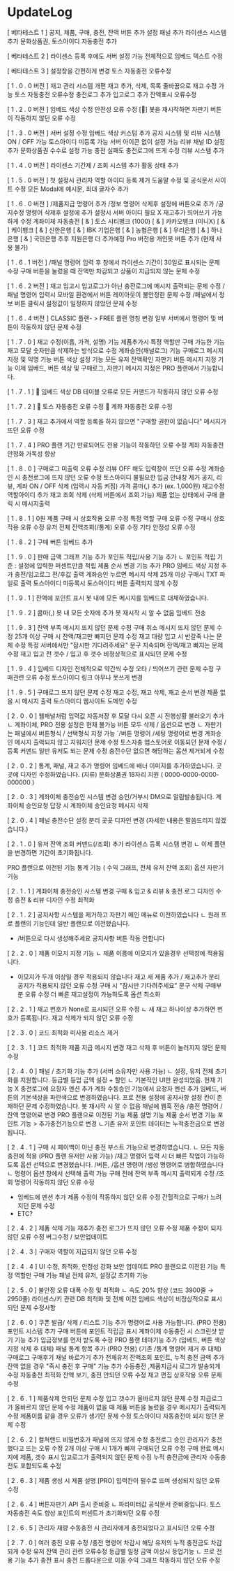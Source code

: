 # UpdateLog


[ 베타테스트 1 ]
공지, 제품, 구매, 충전, 잔액 버튼 추가
설정 패널 추가
라이센스 시스템 추가
문화상품권, 토스아이디 자동충전 추가
 

[ 베타테스트 2 ]
라이센스 등록 후에도 서버 설정 가능
전체적으로 임베드 텍스트 수정
 

[ 베타테스트 3 ]
설정창을 간편하게 변경
토스 자동충전 오류수정
 

[ 1 . 0 . 0  버전 ]
재고 관리 시스템 개편
재고 추가, 삭제, 목록
줄바꿈으로 재고 수정 가능
토스 자동충전 오류수정
충전로그 추가
입고로그 추가
잔액표시 오류수정
 
 
[ 1 . 2 . 0 버전 ]
임베드 색상 수정
안전성 오류 수정
[🚨] 봇을 재시작하면 자판기 버튼이 작동하지 않던 오류 수정
 

[ 1 . 3 . 0 버전 ]
서버 설정 수정
임베드 색상 커스텀 추가
공지 시스템 및 리뷰 시스템 ON / OFF 가능
토스아이디 미등록 가능
서버 아이콘 없이 설정 가능
리뷰 채널 ID 설정 추가
문화상품권 수수료 설정 가능
충전 실패도 충전로그에 뜨게 수정
리뷰 시스템 추가
 

[ 1 . 4 . 0 버전 ]
라이센스 기간제 / 조회 시스템 추가
활동 상태 추가
 

[ 1 . 5 . 0 버전 ]
첫 설정시 관리자 역할 아이디 등록 제거
도움말 수정 및 공식문서 사이트 수정
모든 Modal에 예시문, 최대 글자수 추가
 

[ 1 . 6 . 0 버전 ]
/제품지급 명령어 추가
/정보 명령어 삭제후 설정에 버튼으로 추가
/공지수정 명령어 삭제후 설정에 추가
설정시 서버 아이디 필요 X
재고추가 띄어쓰기 가능하게 수정
계좌이체 자동충전
[ & ] 토스 시티뱅크 (1000)
[ & ] 카카오뱅크 (미니X)
[ & ] 케이뱅크
[ & ] 신한은행
[ & ] IBK 기업은행
[ & ] 농협은행
[ & ] 우리은행
[ & ] 하나은행
[ & ] 국민은행
추후 지원은행 더 추가예정
Pro 버전용 개인봇 버튼 추가 (현재 사용 불가)
 

[ 1 . 6 . 1 버전 ]
/패널 명령어 입력 후 창에서 라이센스 기간이 30일로 표시되는 문제 수정
구매 버튼을 눌렀을 때 잔액만 차감되고 상품이 지급되지 않는 문제 수정
 

[ 1 . 6 . 2 버전 ]
재고 입고시 입고로그가 아닌 충전로그에 메시지 출력되는 문제 수정
/패널 명령어 입력시 모바일 환경에서 버튼 레이아웃이 불안정한 문제 수정
/패널에서 정보 버튼 클릭시 설정값이 일정하지 않았던 문제 수정
 

[ 1 . 6 . 4 버전 ]
CLASSIC 플랜- > FREE 플랜 명칭 변경
일부 서버에서 명령어 및 버튼이 작동하지 않던 문제 수정
 

[ 1 . 7 . 0  ]
재고 수정(이름, 가격, 설명) 기능
제품추가시 특정 역할만 구매 가능한 기능
재고 모달 숫자만큼 삭제하는 방식으로 수정
계좌승인(채널로그) 기능
구매로그 메시지 지정 및 익명 기능
버튼 색상 설정 기능
모든 유저 잔액확인
자판기 버튼 메시지 지정 기능
이제 임베드, 버튼 색상 및 구매로그, 자판기 메시지 지정은 PRO 플랜에서 가능합니다.
 

[ 1 . 7 . 1  ]
🚨 임베드 색상 DB 테이블 오류로 모든 커맨드가 작동하지 않던 오류 수정
 

[ 1 . 7 . 2  ]
🚨 토스 자동충전 오류 수정
🚨 계좌 자동충전 오류 수정
 

[ 1 . 7 . 3  ]
재고 추가에서 역할 등록을 하지 않으면 "구매할 권한이 없습니다" 메시지가 뜨던 오류 수정
 

[ 1 . 7 . 4  ]
PRO 플랜 기간 만료되어도 전용 기능이 작동하던 오류 수정
계좌 자동충전 안정화
가독성 향상
 

[  1 . 8 . 0  ]
구매로그 미출력 오류 수정
리뷰 OFF 해도 입력창이 뜨던 오류 수정
계좌승인 시 충전로그에 뜨지 않던 오류 수정
토스아이디 불필요한 입금 안내창 제거
공지, 리뷰, 계좌 ON / OFF 삭제 (입력시 자동 켜짐)
가격 콤마(,) 추가 (ex. 1,000원)
재고수정 역할아이디 추가
재고 조회 삭제 (삭제 버튼에서 조회 가능)
제품 없는 상태에서 구매 클릭 시 메시지출력


[ 1 . 8 . 1  ]
0원 제품 구매 시 상호작용 오류 수정
특정 역할 구매 오류 수정
구매시 상호작용 오류 수정
유저 전체 잔액조회(/통계) 오류 수정
기타 안정성 오류 수정
 
 
[ 1 . 8 . 2 ]
구매 버튼 임베드 추가
 

[ 1 . 9 . 0 ]
판매 금액 그래프 기능 추가
포인트 적립/사용 기능 추가
ㄴ 포인트 적립 기준 : 설정에 입력한 퍼센트만큼 적립
제품 순서 변경 기능 추가
PRO 임베드 색상 지정 추가
충전/입고로그 전/후값 출력
계좌승인 누르면 메시지 삭제
25개 이상 구매시 TXT 파일로 출력
토스아이디 미등록시 토스아이디 버튼 출력되지 않게 수정
 

[  1 . 9 . 1  ]
잔액에 포인트 표시
봇 내에 모든 메시지를 임베드로 대체하였습니다.
 

[  1 . 9 . 2  ]
콤마(,) 봇 내 모든 숫자에 추가
봇 재시작 시 ⁠알 수 없음 임베드 전송


[  1 . 9 . 3  ]
잔액 부족 메시지 뜨지 않던 문제 수정
구매 취소 메시지 뜨지 않던 문제 수정
25개 이상 구매 시 잔액/재고만 빠지던 문제 수정
재고 대량 입고 시 반갈죽 나는 문제 수정
특정 서버에서만 "잠시만 기다려주세요" 문구 지속되며 잔액/재고 빠지는 문제 수정
재고 입고 전 갯수 / 입고 후 갯수 비정상적으로 표시되던 문제 수정


[  1 . 9 . 4  ]
임베드 디자인 전체적으로 약간씩 수정
오타 / 띄어쓰기 관련 문제 수정
구매관련 오류 수정
토스아이디 링크 아무나 못쓰게 변경


[  1 . 9 . 5  ]
구매로그 뜨지 않던 문제 수정
재고 수정, 재고 삭제, 재고 순서 변경 제품 없을 시 메시지 출력
토스아이디 웹사이트 도메인 수정


[  2 . 0 . 0  ]
웹패널처럼 입력값 자동저장 후 모달 다시 오픈 시 진행상황 불러오기 추가
ㄴ 계좌이체, PRO 전용 설정은 현재 불가능
버튼 모두 삭제 / 옵션으로 변경
ㄴ 자판기는 패널에서 버튼형식 / 선택형식 지정 가능
`/버튼 명령어 /세팅 명령어로 변경
계좌승인 메시지 출력되지 않고 지워지던 문제 수정
토스자충 앱스토어로 이동되던 문제 수정
/등록 커맨드 일반 유저도 되는 문제 수정
충전수단 없으면 해당하는 옵션 제거되게 수정
 

[  2 . 0 . 2  ]
통계, 패널, 재고 추가 명령어 임베드에 배너 이미지를 추가하였습니다.
곳곳에 디자인 수정하였습니다.
(지류) 문화상품권 18자리 지원
( 0000-0000-0000-000000 ) 


[  2 . 0 . 3  ]
계좌이체 충전승인 시스템 변경
승인/거부시 DM으로 알림발송됩니다.
계좌이체 승인요청 답장 시 계좌이체 승인요청 메시지 삭제
 

[  2 . 0 . 4  ]
패널 충전수단 설정 분리
곳곳 디자인 변경 (자세한 내용은 말씀드리지 않겠습니다.)


[  2 . 1 . 0  ]
유저 잔액 조회 커맨드(/조회) 추가
라이센스 등록 시스템 변경
ㄴ 이제 플랜을 변경하면 기간이 초기화됩니다. 


PRO 플랜으로 이전된 기능
통계 기능 ( 수익 그래프, 전체 유저 잔액 조회)
옵션 자판기 기능


[  2 . 1 . 1  ]
계좌이체 충전승인 시스템 변경
구매 & 입고 & 리뷰 & 충전 로그 디자인 수정
충전 & 리뷰 디자인 수정
최적화


[  2 . 1 . 2  ]
공지사항 시스템을 제거하고 자판기 메인 메뉴로 이전하였습니다
ㄴ 원래 프로 플랜의 기능인데 일반 플랜으로 이전했습니다.
+ /버튼으로 다시 생성해주세요
공지사항 버튼 작동 안합니다


[  2 . 2 . 0  ]
제품 이모지 지정 기능
ㄴ 제품 이름에 이모지가 있을경우 선택창에 적용됩니다.
+ 이모지가 두개 이상일 경우 적용되지 않습니다
재고 새 제품 추가 / 재고추가 분리
공지가 적용되지 않던 오류 수정
구매 시 "잠시만 기다려주세요" 문구 삭제
구매부분 오류 수정
더 빠른 재고설정이 가능하도록 옵션 최소화
 

[  2 . 2 . 1  ]
재고 번호가 None로 표시되던 오류 수정
ㄴ 새 재고 하나이상 추가하면 번호가 등록됩니다.
재고 삭제가 되지 않던 오류 수정
 

[  2 . 3 . 0  ]
코드 최적화
미사용 리소스 제거


[  2 . 3 . 1  ]
코드 최적화
제품 지급 메시지 변경
재고 삭제 후 버튼이 눌러지지 않던 문제 수정
 

[  2 . 4 . 0 ]
패널 / 초기화 기능 추가 (서버 소유자만 사용 가능)
ㄴ 설정, 유저 전체 초기화를 지원합니다.
등급별 등업 금액 설정 + 할인
ㄴ 기본적인 UI만 완성되었음. 현재 기능 X
충전로그에 요청자 멘션 추가
계좌 수동승인 기능에서 요청자 멘션 추가
임베드, 버튼의 기본색상을 파란색으로 변경하였습니다.
프로 전용 설정에 공지사항 설정 칸이 존재하던 문제 수정하였습니다.
봇 재시작 시 ⁠알 수 없음 채널에 웹훅 전송
/충전 명령어 /잔액 명령어로 변경
PRO 플랜으로 이전된 기능
제품 설명 기능
제품 순서 변경 기능
포인트 기능 > 추가충전기능으로 변경
ㄴ기존 유저 포인트 데이터는 누적충전금으로 변경됩니다. 


[  2 . 4 . 1  ]
구매 시 페이백이 아닌 충전 부스트 기능으로 변경하였습니다.
ㄴ 모든 자동충전에 적용 (PRO 플랜 유저만 사용 가능)
/재고 명령어 입력 시 더 빠른 작업이 가능하도록 옵션 선택으로 변경했습니다.
/버튼, /옵션 명령어 /생성 명령어로 병합하였습니다
ㄴ 명령어 옵션 창에서 선택해 출력 가능
구매 전에 잔액 부족 메시지 출력되게 수정
/조회 명령어 작동하지 않던 오류 수정
+ 임베드에 멘션 추가
제품 수정이 작동하지 않던 오류 수정
간헐적으로 구매가 느려지던 문제 수정
+ ETC?


[  2 . 4 . 2  ]
제품 삭제 기능 재추가
충전 로그가 뜨지 않던 오류 수정
제품 수정이 되지 않던 오류 수정
버그수정 / 보안업데이트


[  2 . 4 . 3  ]
구매자 역할이 지급되지 않던 오류 수정


[  2 . 4 . 4  ]
UI 수정, 최적화, 안정성 강화
보안 업데이트
PRO 플랜으로 이전된 기능
특정 역할만 구매 기능
패널 전체 유저, 설정값 초기화 기능


[  2 . 5 . 0  ]
불안정 오류 대폭 수정 및 최적화
ㄴ 속도 20% 향상 (코드 3900줄 → 2950줄)
라이센스/키 관련 DB 최적화 및 전체 이전
임베드 색상이 비정상적으로 표시되던 문제 수정사항


[  2 . 6 . 0  ]
쿠폰 발급/ 삭제 / 리스트 기능 추가
명령어로 사용 가능합니다. (PRO 전용)
포인트 시스템 추가
구매 버튼에 포인트 적립금 표시
계좌이체 수동충전 시 스크린샷 받기 기능 추가
입금정보를 먼저 받도록 수정
PRO 플랜 테마기능 추가 
(임베드, 버튼 색상 지정 삭제 후 대체)
패널 통계 항목 추가 (PRO 전용)
(기존 /통계 명령어 제거 후 대체)
구매로그 구매후기 채널 바로가기 추가 
전체유저 잔액조회 포인트, 누적 충전 금액 추가
잔액 없을 경우 "즉시 충전 후 구매" 기능 추가
수동충전 ,제품지급시 로그가 발송되게 수정
자동충전 최적화
잔액 보기, 충전 안되던 오류 수정
재고 편집 상호작용 오류 문제 수정
 

[  2 . 6 . 1  ]
제품삭제 안되던 문제 수정
입고 갯수가 올바르지 않던 문제 수정
지급로그가 올바르지 않던 문제 수정
제품이 없을 때 제품 버튼을 눌렀을 경우 메시지가 출력되게 수정
제품이름 같을 경우 오류가 생기던 문제 수정
토스아이디 자동충전이 되지 않던 문제 수정
 

[  2 . 6 . 2  ]
컬쳐랜드 비밀번호가 패널에 뜨지 않게 수정
충전로그 승인 관리자가 충전했다고 뜨는 오류 수정
2개 이상 구매 시 1개가 빠져 구매되던 오류 수정
구매 완료 메시지에 제품, 갯수 표시
입고로그가 출력되지 않던 문제 수정
누적 충전금에 관리자 수동충전도 포함되도록 수정


[  2 . 6 . 3  ]
제품 생성 시 제품 설명 [PRO] 입력칸이 필수로 뜨며 생성되지 않던 오류 수정


[  2 . 6 . 4   ]
버튼자판기 API 출시 준비중
ㄴ 파라미터값 공식문서 준비중입니다.
토스 자동충전 속도 향상
포인트의 퍼센트가 초기화되던 오류 수정


[  2 . 6 . 5   ]
관리자 재량 수동충전 시 관리자에게 충전되었다고 표시되던 오류 수정


[  2 . 7 . 0  ]
여러 충전 오류 수정
/충전 명령어 차감시 해당 유저의 누적 충전금도 차감되게 수정
유저 잔액 관리 관련 오류수정
등급별 일정 금액 이상시 등업기능
ㄴ 프로 전용 기능
추가 충전 표시 충전 드롭다운으로 이동
수익 그래프 작동하지 않던 오류 수정
